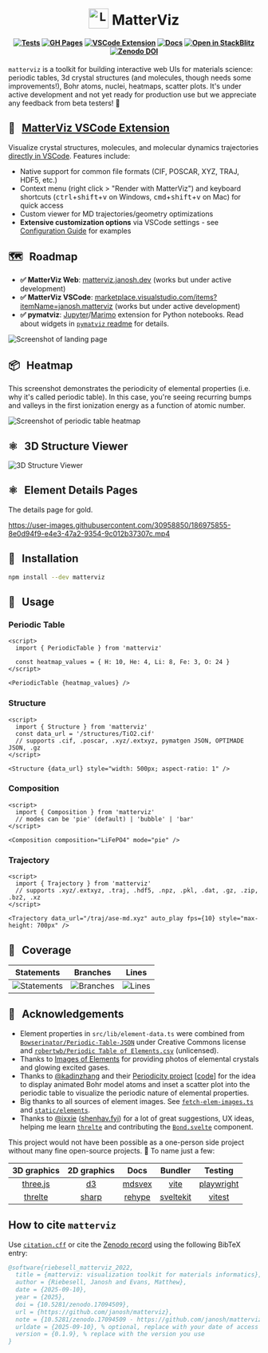 <h1 align="center">
  <sub><img src="static/favicon.svg" alt="Logo" width="40px"></sub> MatterViz
</h1>

<h4 align="center">

[![Tests](https://github.com/janosh/matterviz/actions/workflows/test.yml/badge.svg)](https://github.com/janosh/matterviz/actions/workflows/test.yml)
[![GH Pages](https://github.com/janosh/matterviz/actions/workflows/gh-pages.yml/badge.svg)](https://github.com/janosh/matterviz/actions/workflows/gh-pages.yml)
[![VSCode Extension](https://img.shields.io/badge/Install%20VSCode-Extension-blue?logo=typescript&logoColor=white)](https://marketplace.visualstudio.com/items?itemName=janosh.matterviz)
[![Docs](https://img.shields.io/badge/Read-the%20docs-blue?logo=googledocs&logoColor=white)](https://matterviz.janosh.dev)
[![Open in StackBlitz](https://img.shields.io/badge/Open%20in-StackBlitz-darkblue?logo=stackblitz&logoColor=white)](https://stackblitz.com/github/janosh/matterviz)
[![Zenodo DOI](https://zenodo.org/badge/498793280.svg)](https://doi.org/10.5281/zenodo.17094509)

</h4>

`matterviz` is a toolkit for building interactive web UIs for materials science: periodic tables, 3d crystal structures (and molecules, though needs some improvements!), Bohr atoms, nuclei, heatmaps, scatter plots. It's under active development and not yet ready for production use but we appreciate any feedback from beta testers! 🙏

## 🔌 &thinsp; [MatterViz VSCode Extension]

Visualize crystal structures, molecules, and molecular dynamics trajectories [directly in VSCode][MatterViz VSCode Extension]. Features include:

- Native support for common file formats (CIF, POSCAR, XYZ, TRAJ, HDF5, etc.)
- Context menu (right click > "Render with MatterViz") and keyboard shortcuts (<kbd>ctrl</kbd>+<kbd>shift</kbd>+<kbd>v</kbd> on Windows, <kbd>cmd</kbd>+<kbd>shift</kbd>+<kbd>v</kbd> on Mac) for quick access
- Custom viewer for MD trajectories/geometry optimizations
- **Extensive customization options** via VSCode settings - see [Configuration Guide](extensions/vscode/readme.md#️-configuration--customization) for examples

[matterviz vscode extension]: https://marketplace.visualstudio.com/items?itemName=janosh.matterviz

## 🗺️ &thinsp; Roadmap

- **✅ MatterViz Web**: [matterviz.janosh.dev](https://matterviz.janosh.dev) (works but under active development)
- **✅ MatterViz VSCode**: [marketplace.visualstudio.com/items?itemName=janosh.matterviz](https://marketplace.visualstudio.com/items?itemName=janosh.matterviz) (works but under active development)
- **✅ pymatviz**: [Jupyter](https://jupyter.org)/[Marimo](https://marimo.io) extension for Python notebooks. Read about widgets in [`pymatviz` readme](https://github.com/janosh/pymatviz/blob/main/readme.md#interactive-widgets) for details.

![Screenshot of landing page](static/2023-02-13-landing-page.webp)

## 📦 &thinsp; Heatmap

This screenshot demonstrates the periodicity of elemental properties (i.e. why it's called periodic table). In this case, you're seeing recurring bumps and valleys in the first ionization energy as a function of atomic number.

![Screenshot of periodic table heatmap](static/2023-02-13-heatmap.webp)

## ⚛️ &thinsp; 3D Structure Viewer

![3D Structure Viewer](https://github.com/janosh/matterviz/assets/30958850/72f78ad8-16fc-4eab-84ca-a985ce27e2b1)

## ⚛️ &thinsp; Element Details Pages

The details page for gold.

<https://user-images.githubusercontent.com/30958850/186975855-8e0d94f9-e4e3-47a2-9354-9c012b37307c.mp4>

## 🔨 &thinsp; Installation

```sh
npm install --dev matterviz
```

## 📙 &thinsp; Usage

### Periodic Table

```svelte
<script>
  import { PeriodicTable } from 'matterviz'

  const heatmap_values = { H: 10, He: 4, Li: 8, Fe: 3, O: 24 }
</script>

<PeriodicTable {heatmap_values} />
```

### Structure

```svelte
<script>
  import { Structure } from 'matterviz'
  const data_url = '/structures/TiO2.cif'
  // supports .cif, .poscar, .xyz/.extxyz, pymatgen JSON, OPTIMADE JSON, .gz
</script>

<Structure {data_url} style="width: 500px; aspect-ratio: 1" />
```

### Composition

```svelte
<script>
  import { Composition } from 'matterviz'
  // modes can be 'pie' (default) | 'bubble' | 'bar'
</script>

<Composition composition="LiFePO4" mode="pie" />
```

### Trajectory

```svelte
<script>
  import { Trajectory } from 'matterviz'
  // supports .xyz/.extxyz, .traj, .hdf5, .npz, .pkl, .dat, .gz, .zip, .bz2, .xz
</script>

<Trajectory data_url="/traj/ase-md.xyz" auto_play fps={10} style="max-height: 700px" />
```

## 🧪 &thinsp; Coverage

| Statements                                                                                 | Branches                                                                          | Lines                                                                            |
| ------------------------------------------------------------------------------------------ | --------------------------------------------------------------------------------- | -------------------------------------------------------------------------------- |
| ![Statements](https://img.shields.io/badge/statements-99.84%25-brightgreen.svg?style=flat) | ![Branches](https://img.shields.io/badge/branches-82.92%25-yellow.svg?style=flat) | ![Lines](https://img.shields.io/badge/lines-99.84%25-brightgreen.svg?style=flat) |

## 🙏 &thinsp; Acknowledgements

- Element properties in `src/lib/element-data.ts` were combined from [`Bowserinator/Periodic-Table-JSON`](https://github.com/Bowserinator/Periodic-Table-JSON/blob/master/PeriodicTableJSON.json) under Creative Commons license and [`robertwb/Periodic Table of Elements.csv`](https://gist.github.com/robertwb/22aa4dbfb6bcecd94f2176caa912b952) (unlicensed).
- Thanks to [Images of Elements](https://images-of-elements.com) for providing photos of elemental crystals and glowing excited gases.
- Thanks to [@kadinzhang](https://github.com/kadinzhang) and their [Periodicity project](https://ptable.netlify.app) [[code](https://github.com/kadinzhang/Periodicity)] for the idea to display animated Bohr model atoms and inset a scatter plot into the periodic table to visualize the periodic nature of elemental properties.
- Big thanks to all sources of element images. See [`fetch-elem-images.ts`](https://github.com/janosh/matterviz/blob/-/src/fetch-elem-images.ts) and [`static/elements`](https://github.com/janosh/matterviz/tree/main/static/elements).
- Thanks to [@ixxie](https://github.com/ixxie) ([shenhav.fyi](https://shenhav.fyi)) for a lot of great suggestions, UX ideas, helping me learn [`threlte`](https://threlte.xyz) and contributing the [`Bond.svelte`](https://github.com/janosh/matterviz/blob/-/src/lib/structure/Bond.svelte) component.

This project would not have been possible as a one-person side project without many fine open-source projects. 🙏 To name just a few:

|           3D graphics           |               2D graphics                |                     Docs                     |               Bundler               |               Testing                |
| :-----------------------------: | :--------------------------------------: | :------------------------------------------: | :---------------------------------: | :----------------------------------: |
| [three.js](https://threejs.org) |          [d3](https://d3js.org)          |         [mdsvex](https://mdsvex.com)         |     [vite](https://vitejs.dev)      | [playwright](https://playwright.dev) |
| [threlte](https://threlte.xyz)  | [sharp](https://sharp.pixelplumbing.com) | [rehype](https://github.com/rehypejs/rehype) | [sveltekit](https://kit.svelte.dev) |     [vitest](https://vitest.dev)     |

## How to cite `matterviz`

Use [`citation.cff`](citation.cff) or cite the [Zenodo record](https://zenodo.org/badge/latestdoi/498793280) using the following BibTeX entry:

```bib
@software{riebesell_matterviz_2022,
  title = {matterviz: visualization toolkit for materials informatics},
  author = {Riebesell, Janosh and Evans, Matthew},
  date = {2025-09-10},
  year = {2025},
  doi = {10.5281/zenodo.17094509},
  url = {https://github.com/janosh/matterviz},
  note = {10.5281/zenodo.17094509 - https://github.com/janosh/matterviz},
  urldate = {2025-09-10}, % optional, replace with your date of access
  version = {0.1.9}, % replace with the version you use
}
```
